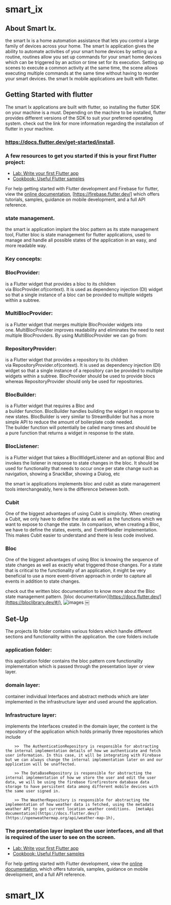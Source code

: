 # smart_ix

## About Smart Ix.
the smart Ix is a home automation assistance that lets you control a large family of devices across your home. The smart Ix application gives the ability to automate activities of your smart home devices by setting up a routine, routines allow you set up commands for your smart home devices which can be triggered by an action or time set for its execution. Setting up scenes to execute a common activity at the same time, the scene allows executing multiple commands at the same time without having to reorder your smart devices.
the smart Ix mobile applications are built with flutter.



## Getting Started with flutter

The smart Ix applications are built with flutter, so installing the flutter SDK on your machine is a must.
Depending on the machine to be installed, flutter provides different versions of the SDK to suit your preferred operating system. 
check out the link for more information regarding the installation of flutter in your machine.
### https://docs.flutter.dev/get-started/install.

### A few resources to get you started if this is your first Flutter project:

- [Lab: Write your first Flutter app](https://docs.flutter.dev/get-started/codelab)
- [Cookbook: Useful Flutter samples](https://docs.flutter.dev/cookbook)

For help getting started with Flutter development and Firebase for flutter, view the
[online documentation](https://docs.flutter.dev/),  [https://firebase.flutter.dev/]  which offers tutorials,
samples, guidance on mobile development, and a full API reference.


### state management.

the smart ix application implant the bloc pattern as its state management tool, 
Flutter bloc is state management for flutter applications, used to manage and handle all possible states of the application in an easy, 
and more readable way.


### Key concepts:

### BlocProvider:
  is a Flutter widget that provides a bloc to its children via BlocProvider.of<T>(context). 
It is used as dependency injection (DI) widget so that a single instance of a bloc can be provided to multiple widgets within a subtree.

### MultiBlocProvider:
  is a Flutter widget that merges multiple BlocProvider widgets into one. MultiBlocProvider improves readability and eliminates the need to nest multiple BlocProviders. By using MultiBlocProvider we can go from:

### RepositoryProvider:
  is a Flutter widget that provides a repository to its children via RepositoryProvider.of<T>(context). It is used as dependency injection (DI) widget so that a single instance of a repository can be provided to multiple widgets within a subtree. BlocProvider should be used to provide blocs whereas RepositoryProvider should only be used for repositories.

### BlocBuilder:
  is a Flutter widget that requires a Bloc and a builder function. BlocBuilder handles building the widget in response to new states. BlocBuilder is very similar to StreamBuilder but has a more simple API to reduce the amount of boilerplate code needed. The builder function will potentially be called many times and should be a pure function that returns a widget in response to the state.

### BlocListener:
  is a Flutter widget that takes a BlocWidgetListener and an optional Bloc and invokes the listener in response to state changes in the bloc. It should be used for functionality that needs to occur once per state change such as navigation, showing a SnackBar, showing a Dialog, etc

the smart ix applications implements bloc and cubit as state management tools interchangeably, here is the difference between both.

### Cubit
One of the biggest advantages of using Cubit is simplicity. When creating a Cubit, we only have to define the state as well as the functions which we want to expose to change the state. In comparison, when creating a Bloc, we have to define the states, events, and  EventHandler implementation. This makes Cubit easier to understand and there is less code involved.

### Bloc
One of the biggest advantages of using Bloc is knowing the sequence of state changes as well as exactly what triggered those changes. For a state that is critical to the functionality of an application, it might be very beneficial to use a more event-driven approach in order to capture all events in addition to state changes.

check out the written bloc documentation to know more about the Bloc state management pattern. [bloc documentation](https://docs.flutter.dev/](https://bloclibrary.dev/#/),
![images](https://user-images.githubusercontent.com/68594765/192904363-7d755ad8-756b-4b40-9a53-7771e7c5da13.png)
￼

  

## Set-Up

The projects lib folder contains various folders which handle different sections and functionality within the application.
the core folders include 

### application folder:
  this application folder contains the bloc pattern core functionality implementation which is passed through the presentation layer or view layer.
  
###  domain layer:
  container individual Interfaces and abstract methods which are later implemented in  the infrastructure layer and used around the application.
  
###  Infrastructure layer:
  implements the Interfaces created in the domain layer, the content is the repository of the application which holds primarily three repositories which include 
  
   		>>  The AuthenticationRepository is responsible for abstracting the internal implementation details of how we authenticate and fetch user information. In this case, it will be integrating with Firebase but we can always change the internal implementation later on and our application will be unaffected.

		>> The DataBaseRepository is responsible for abstracting the internal implementation of how we store the user and edit the user data, we will be using the firebase firefirestore database data storage to have persistent data among different mobile devices with the same user signed in.
		
		>> The WeatherRepository is responsible for abstracting the implementation of how weather data is fetched, using the metadata weather API to get current location weather conditions.  [metaApi documentation](https://docs.flutter.dev/](https://openweathermap.org/api/weather-map-1h),   

###  The presentation layer implant the user interfaces, and all that is required of the user to see on the screen.

  


- [Lab: Write your first Flutter app](https://docs.flutter.dev/get-started/codelab)
- [Cookbook: Useful Flutter samples](https://docs.flutter.dev/cookbook)

For help getting started with Flutter development, view the
[online documentation](https://docs.flutter.dev/), which offers tutorials,
samples, guidance on mobile development, and a full API reference.
# smart_IX
